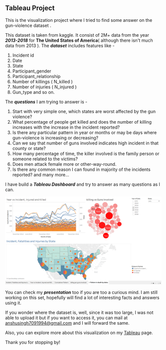 ## Tableau Project
This is the visualization project where I tried to find some answer on the gun-violence dataset .

This dataset is taken from kaggle. It consist of 2M+ data from the year **_2013-2018_** for **The United States of America**( although there isn't much data from 2013 ). The **_dataset_** includes features like -

1. Incident id
2. Date
3. State
4. Participant_gender
5. Participant_relationship
6. Number of killings ( N_killed )
7. Number of injuries ( N_injured )
8. Gun_type and so on.

The **_questions_** I am trying to answer is -

1. Start with very simple one, which states are worst affected by the gun violence?
2. What percentage of people get killed and does the number of killing increases with the increase in the incident reported?
3. Is there any particular pattern in year or months or may be days where gun-violence is increasing or decreasing?
4. Can we say that number of guns involved indicates high incident in that county or state?
5. How many percentage of time, the killer involved is the family person or someone related to the victims?
6. Does men attack female more or other-way-round.
7. Is there any common reason I can found in majority of the incidents reported?
and many more...

I have build a **_Tableau Dashboard_** and try to answer as many questions as I can.

![Dashboard](screenshots/Dashboard.png)

You can check my **_presentation_** too if you are too a curious mind. I am still working on this set, hopefully will find a lot of interesting facts and answers using it.

If you wonder where the dataset is, well, since it was too large, I was not able to upload it but if you want to access it, you can mail at anshusingh7091994@gmail.com and I will forward the same.

Also, you can explore more about this visualization on my [Tableau](https://public.tableau.com/profile/anshusingh#!/vizhome/TrendinGunViolenceUSA/Patternindeathbydates) page.

Thank you for stopping by!
